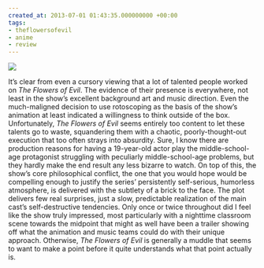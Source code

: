 ```yaml
---
created_at: 2013-07-01 01:43:35.000000000 +00:00
tags:
- theflowersofevil
- anime
- review
---
```


![](/blog/media/tumblr_inline_mp8dhss3OZ1qz4rgp.jpg)

It’s clear from even a cursory viewing that a lot of talented people
worked on *The Flowers of Evil*. The evidence of their presence is
everywhere, not least in the show’s excellent background art and music
direction. Even the much-maligned decision to use rotoscoping as the
basis of the show’s animation at least indicated a willingness to think
outside of the box. Unfortunately, *The Flowers of Evil* seems entirely
too content to let these talents go to waste, squandering them with a
chaotic, poorly-thought-out execution that too often strays into
absurdity. Sure, I know there are production reasons for having a
19-year-old actor play the middle-school-age protagonist struggling with
peculiarly middle-school-age problems, but they hardly make the end
result any less bizarre to watch. On top of this, the show’s core
philosophical conflict, the one that you would hope would be compelling
enough to justify the series’ persistently self-serious, humorless
atmosphere, is delivered with the subtlety of a brick to the face. The
plot delivers few real surprises, just a slow, predictable realization
of the main cast’s self-destructive tendencies. Only once or twice
throughout did I feel like the show truly impressed, most particularly
with a nighttime classroom scene towards the midpoint that might as well
have been a trailer showing off what the animation and music teams could
do with their unique approach. Otherwise, *The Flowers of Evil* is
generally a muddle that seems to want to make a point before it quite
understands what that point actually is.
